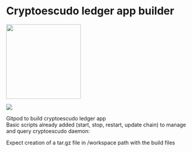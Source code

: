 # Cryptoescudo ledger app builder

 <img src="https://www.cryptoescudo.pt/images/logo.png" width="200">
 
 <a href="https://gitpod.io/#https://github.com/vdamas/app-cryptoescudo-builder" target="_blank"><img src="https://gitpod.io/button/open-in-gitpod.svg"></a>
  
Gitpod to build cryptoescudo ledger app<br/>
Basic scripts already added (start, stop, restart, update chain) to manage and query cryptoescudo daemon:   

Expect creation of a tar.gz file in /workspace path with the build files
